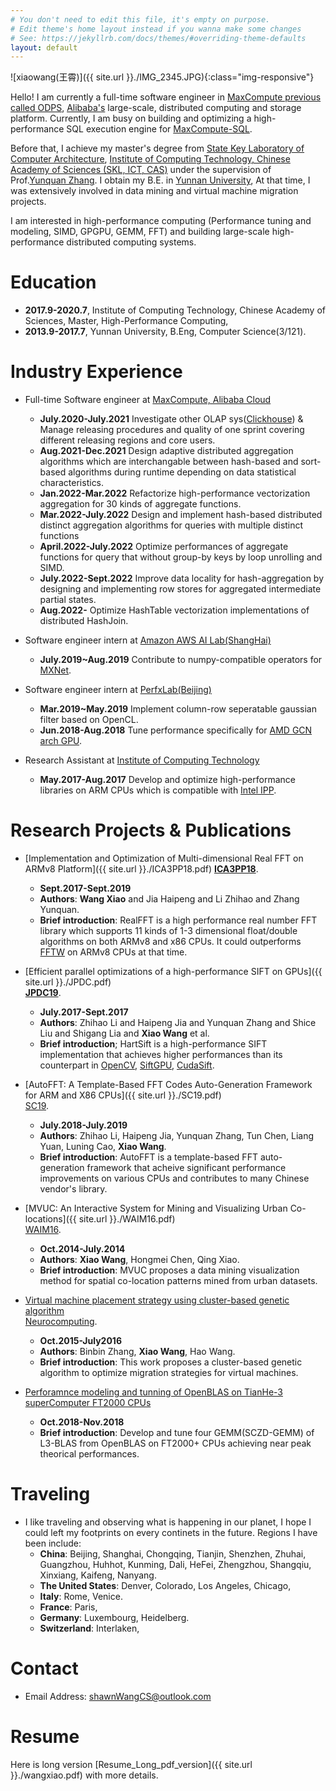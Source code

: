 ```yaml
---
# You don't need to edit this file, it's empty on purpose.
# Edit theme's home layout instead if you wanna make some changes
# See: https://jekyllrb.com/docs/themes/#overriding-theme-defaults
layout: default 
---
```


![xiaowang(王霄)]({{ site.url }}./IMG_2345.JPG){:class="img-responsive"}

Hello! I am currently a full-time software engineer in [MaxCompute previous called ODPS](https://www.alibabacloud.com/product/maxcompute), [Alibaba's](https://my.alibabacloud.com/?utm_key=se_1007714444&utm_content=se_1007714444&gclid=EAIaIQobChMI4tKox43i-QIVEZhmAh02nwv1EAAYASAAEgIzbvD_BwE) large-scale, distributed computing and storage platform. Currently, I am busy on building and optimizing a high-performance SQL execution engine for [MaxCompute-SQL](https://www.alibabacloud.com/help/en/maxcompute/latest/overview-of-maxcompute-sql). 

Before that, I achieve my master's degree from [State Key Laboratory of Computer Architecture](http://www.carch.ac.cn/), [Institute of Computing Technology, Chinese Academy of Sciences (SKL, ICT, CAS)](http://www.ict.cas.cn/) under the supervision of Prof.[Yunquan Zhang](https://scholar.google.com/citations?user=Cxg_yNoAAAAJ&hl=zh-CN). I obtain my B.E. in [Yunnan University](http://www.ynu.edu.cn/), At that time, I was extensively involved in data mining and virtual machine migration projects.

I am interested in high-performance computing (Performance tuning and modeling, SIMD, GPGPU, GEMM, FFT) and building large-scale high-performance distributed computing systems.

# Education 
- **2017.9-2020.7**, Institute of Computing Technology, Chinese Academy of Sciences, Master, High-Performance Computing, 
- **2013.9-2017.7**, Yunnan University, B.Eng, Computer Science(3/121).

# Industry Experience
- Full-time Software engineer at [MaxCompute, Alibaba Cloud](https://my.alibabacloud.com/?utm_key=se_1007714444&utm_content=se_1007714444&gclid=EAIaIQobChMI4tKox43i-QIVEZhmAh02nwv1EAAYASAAEgIzbvD_BwE)
   - **July.2020-July.2021** Investigate other OLAP sys([Clickhouse](https://clickhouse.com/)) & Manage releasing procedures and quality of one sprint covering different releasing regions and core users. 
   - **Aug.2021-Dec.2021** Design adaptive distributed aggregation algorithms which are interchangable between hash-based and sort-based algorithms during runtime depending on data statistical characteristics. 
   - **Jan.2022-Mar.2022** Refactorize high-performance vectorization aggregation for 30 kinds of aggregate functions. 
   - **Mar.2022-July.2022** Design and implement hash-based distributed distinct aggregation algorithms for queries with multiple distinct functions 
   - **April.2022-July.2022** Optimize performances of aggregate functions for query that without group-by keys by loop unrolling and SIMD. 
   - **July.2022-Sept.2022** Improve data locality for hash-aggregation by designing and implementing row stores for aggregated intermediate partial states. 
   - **Aug.2022-** Optimize HashTable vectorization implementations of distributed HashJoin. 


- Software engineer intern at [Amazon AWS AI Lab(ShangHai)](https://www.amazonaws.cn/en/ailab/)                                  
   - **July.2019~Aug.2019** Contribute to numpy-compatible operators for [MXNet](https://github.com/apache/incubator-mxnet).

- Software engineer intern at [PerfxLab(Beijing)](https://perfxlab.com/)                                 
   - **Mar.2019~May.2019** Implement column-row seperatable gaussian filter based on OpenCL. 
   - **Jun.2018-Aug.2018** Tune performance specifically for [AMD GCN arch GPU](https://www.amd.com/zh-hans/technologies/gcn).

- Research Assistant at [Institute of Computing Technology](http://www.ict.cas.cn/)
   - **May.2017-Aug.2017** Develop and optimize high-performance libraries on ARM CPUs which is compatible with [Intel IPP](https://www.intel.com/content/www/us/en/developer/tools/oneapi/ipp.html). 

# Research Projects & Publications 
- [Implementation and Optimization of Multi-dimensional Real FFT on ARMv8 Platform]({{ site.url }}./ICA3PP18.pdf) 
  [**ICA3PP18**](http://www.wikicfp.com/cfp/servlet/event.showcfp?eventid=76333&copyownerid=117247).
  - **Sept.2017-Sept.2019**
  - **Authors**: **Wang Xiao** and Jia Haipeng and Li Zhihao and Zhang Yunquan. 
  - **Brief introduction**: RealFFT is a high performance real number FFT library which supports 11 kinds of 1-3 dimensional float/double algorithms on both ARMv8 and x86 CPUs. It could outperforms [FFTW](https://www.fftw.org/) on ARMv8 CPUs at that time.

- [Efficient parallel optimizations of a high-performance SIFT on GPUs]({{ site.url }}./JPDC.pdf)  
  [**JPDC19**](https://www.sciencedirect.com/journal/journal-of-parallel-and-distributed-computing).
  - **July.2017-Sept.2017**
  - **Authors**: Zhihao Li and Haipeng Jia and Yunquan Zhang and Shice Liu and Shigang Lia and **Xiao Wang** et al.   
  - **Brief introduction**; HartSift is a high-performance SIFT implementation that achieves higher performances than its counterpart in [OpenCV](https://opencv.org/), [SiftGPU](https://github.com/pitzer/SiftGPU), [CudaSift](https://github.com/Celebrandil/CudaSift). 

- [AutoFFT: A Template-Based FFT Codes Auto-Generation Framework for ARM and X86 CPUs]({{ site.url }}./SC19.pdf)  
  [SC19](https://sc19.supercomputing.org/).
  - **July.2018-July.2019**
  - **Authors**: Zhihao Li, Haipeng Jia, Yunquan Zhang, Tun Chen, Liang Yuan, Luning Cao, **Xiao Wang**.
  - **Brief introduction**: AutoFFT is a template-based FFT auto-generation framework that acheive significant performance improvements on various CPUs and contributes to many Chinese vendor's library.

- [MVUC: An Interactive System for Mining and Visualizing Urban Co-locations]({{ site.url }}./WAIM16.pdf)  
  [WAIM16](https://dblp.org/db/conf/waim/waim2016-1.html).
  - **Oct.2014-July.2014**
  - **Authors**: **Xiao Wang**, Hongmei Chen, Qing Xiao.
  - **Brief introduction**: MVUC proposes a data mining visualization method for spatial co-location patterns mined from urban datasets.

- [Virtual machine placement strategy using cluster-based genetic algorithm](https://www.sciencedirect.com/science/article/abs/pii/S0925231220312005)   
  [Neurocomputing](https://www.sciencedirect.com/journal/neurocomputing).
  - **Oct.2015-July2016**
  - **Authors**: Binbin Zhang, **Xiao Wang**, Hao Wang. 
  - **Brief introduction**: This work proposes a cluster-based genetic algorithm to optimize migration strategies for virtual machines.

- [Perforamnce modeling and tunning of OpenBLAS on TianHe-3 superComputer FT2000 CPUs](https://github.com/xianyi/OpenBLAS)
  - **Oct.2018-Nov.2018**
  - **Brief introduction**: Develop and tune four GEMM(SCZD-GEMM) of L3-BLAS from OpenBLAS on FT2000+ CPUs achieving near peak theorical performances.

# Traveling
- I like traveling and observing what is happening in our planet, I hope I could left my footprints on every continets in the future. Regions I have been include:
  - **China**: Beijing, Shanghai, Chongqing, Tianjin, Shenzhen, Zhuhai, Guangzhou, Huhhot, Kunming, Dali, HeFei, Zhengzhou, Shangqiu, Xinxiang, Kaifeng, Nanyang.
  - **The United States**: Denver, Colorado, Los Angeles, Chicago, 
  - **Italy**: Rome, Venice. 
  - **France**: Paris, 
  - **Germany**: Luxembourg, Heidelberg.
  - **Switzerland**: Interlaken, 

# Contact 
- Email Address: shawnWangCS@outlook.com 

# Resume 
Here is long version [Resume_Long_pdf_version]({{ site.url }}./wangxiao.pdf) with more details.
